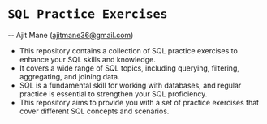 # `SQL Practice Exercises`

-- Ajit Mane (ajitmane36@gmail.com)
- This repository contains a collection of SQL practice exercises to enhance your SQL skills and knowledge.
- It covers a wide range of SQL topics, including querying, filtering, aggregating, and joining data.
- SQL is a fundamental skill for working with databases, and regular practice is essential to strengthen your SQL proficiency.
- This repository aims to provide you with a set of practice exercises that cover different SQL concepts and scenarios.
